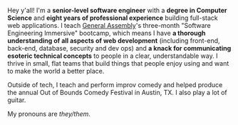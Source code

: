 Hey y'all! I'm a **senior-level software engineer** with a **degree in Computer Science** and **eight years of professional experience** building full-stack web applications. I teach [General Assembly](generalassemb.ly/)'s three-month "Software Engineering Immersive" bootcamp, which means I have **a thorough understanding of all aspects of web development** (including front-end, back-end, database, security and dev ops) and **a knack for communicating esoteric technical concepts** to people in a clear, understandable way. I thrive in small, flat teams that build things that people enjoy using and want to make the world a better place. 

Outside of tech, I teach and perform improv comedy and helped produce the annual Out of Bounds Comedy Festival in Austin, TX. I also play a lot of guitar. 

My pronouns are *they/them*. 
